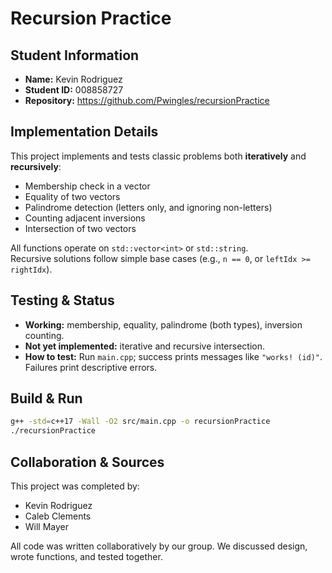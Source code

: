 # Recursion Practice

## Student Information
- **Name:** Kevin Rodriguez
- **Student ID:** 008858727
- **Repository:** <https://github.com/Pwingles/recursionPractice>

## Implementation Details
This project implements and tests classic problems both **iteratively** and **recursively**:

- Membership check in a vector
- Equality of two vectors
- Palindrome detection (letters only, and ignoring non-letters)
- Counting adjacent inversions
- Intersection of two vectors 

All functions operate on `std::vector<int>` or `std::string`.  
Recursive solutions follow simple base cases (e.g., `n == 0`, or `leftIdx >= rightIdx`).

## Testing & Status
- **Working:** membership, equality, palindrome (both types), inversion counting.
- **Not yet implemented:** iterative and recursive intersection.
- **How to test:** Run `main.cpp`; success prints messages like `"works! (id)"`. Failures print descriptive errors.
  
## Build & Run
```bash
g++ -std=c++17 -Wall -O2 src/main.cpp -o recursionPractice
./recursionPractice

```

## Collaboration & Sources

This project was completed by:

- Kevin Rodriguez  
- Caleb Clements  
- Will Mayer  

All code was written collaboratively by our group. We discussed design, wrote functions, and tested together.  


